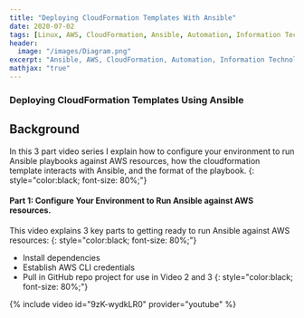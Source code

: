 ```yaml
---
title: "Deploying CloudFormation Templates With Ansible"
date: 2020-07-02
tags: [Linux, AWS, CloudFormation, Ansible, Automation, Information Technology]
header:
  image: "/images/Diagram.png"
excerpt: "Ansible, AWS, CloudFormation, Automation, Information Technology"
mathjax: "true"
---
```


### Deploying CloudFormation Templates Using Ansible

## Background
In this 3 part video series I explain how to configure your environment to run Ansible playbooks against AWS resources, how the cloudformation template interacts with Ansible, and the format of the playbook.
{: style="color:black; font-size: 80%;"}

#### Part 1: Configure Your Environment to Run Ansible against AWS resources. 
This video explains 3 key parts to getting ready to run Ansible against AWS resources:
{: style="color:black; font-size: 80%;"} 

* Install dependencies
* Establish AWS CLI credentials
* Pull in GitHub repo project for use in Video 2 and 3
{: style="color:black; font-size: 80%;"}

{% include video id="9zK-wydkLR0" provider="youtube" %}